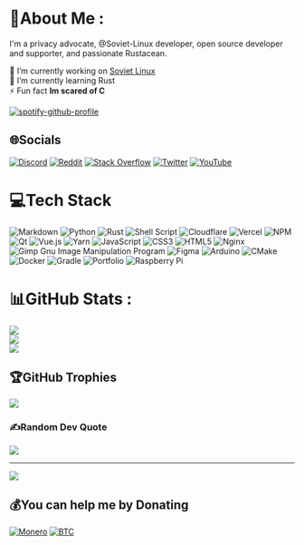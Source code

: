 # 💫About Me :
I'm a privacy advocate, @Soviet-Linux developer, open source developer 
and supporter, and passionate Rustacean.



🔭 I’m currently working on [Soviet Linux](https://sovietlinux.ml/) \
🌱 I’m currently learning Rust \
⚡ Fun fact **Im scared of C**

[![spotify-github-profile](https://spotify-github-profile.vercel.app/api/view?uid=uyjwul4orug3jre0r5amxwwrz&cover_image=true&theme=novatorem&bar_color=53b14f&bar_color_cover=true)](https://spotify-github-profile.vercel.app/api/view?uid=uyjwul4orug3jre0r5amxwwrz&redirect=true) 

## 🌐Socials
[![Discord](https://img.shields.io/badge/Discord-%237289DA.svg?logo=discord&logoColor=white)](htttps://discord.gg/pTFJjckEjp) [![Reddit](https://img.shields.io/badge/Reddit-%23FF4500.svg?logo=Reddit&logoColor=white)](https://reddit.com/user/TheHolyTachankaYT) [![Stack Overflow](https://img.shields.io/badge/-Stackoverflow-FE7A16?logo=stack-overflow&logoColor=white)](https://stackoverflow.com/users/17244693) [![Twitter](https://img.shields.io/badge/Twitter-%231DA1F2.svg?logo=Twitter&logoColor=white)](https://twitter.com/ussr_is_da_best) [![YouTube](https://img.shields.io/badge/YouTube-%23FF0000.svg?logo=YouTube&logoColor=white)](https://youtube.com/c/UCKpJJJkfKNBb1Pt-omzaQqg) 

# 💻Tech Stack
![Markdown](https://img.shields.io/badge/markdown-%23000000.svg?style=for-the-badge&logo=markdown&logoColor=white) ![Python](https://img.shields.io/badge/python-3670A0?style=for-the-badge&logo=python&logoColor=ffdd54) ![Rust](https://img.shields.io/badge/rust-%23000000.svg?style=for-the-badge&logo=rust&logoColor=white) ![Shell Script](https://img.shields.io/badge/shell_script-%23121011.svg?style=for-the-badge&logo=gnu-bash&logoColor=white) ![Cloudflare](https://img.shields.io/badge/Cloudflare-F38020?style=for-the-badge&logo=Cloudflare&logoColor=white) ![Vercel](https://img.shields.io/badge/vercel-%23000000.svg?style=for-the-badge&logo=vercel&logoColor=white) ![NPM](https://img.shields.io/badge/NPM-%23000000.svg?style=for-the-badge&logo=npm&logoColor=white) ![Qt](https://img.shields.io/badge/Qt-%23217346.svg?style=for-the-badge&logo=Qt&logoColor=white) ![Vue.js](https://img.shields.io/badge/vuejs-%2335495e.svg?style=for-the-badge&logo=vuedotjs&logoColor=%234FC08D) ![Yarn](https://img.shields.io/badge/yarn-%232C8EBB.svg?style=for-the-badge&logo=yarn&logoColor=white) ![JavaScript](https://img.shields.io/badge/javascript-%23323330.svg?style=for-the-badge&logo=javascript&logoColor=%23F7DF1E) ![CSS3](https://img.shields.io/badge/css3-%231572B6.svg?style=for-the-badge&logo=css3&logoColor=white) ![HTML5](https://img.shields.io/badge/html5-%23E34F26.svg?style=for-the-badge&logo=html5&logoColor=white) ![Nginx](https://img.shields.io/badge/nginx-%23009639.svg?style=for-the-badge&logo=nginx&logoColor=white) ![Gimp Gnu Image Manipulation Program](https://img.shields.io/badge/Gimp-657D8B?style=for-the-badge&logo=gimp&logoColor=FFFFFF) 	![Figma](https://img.shields.io/badge/figma-%23F24E1E.svg?style=for-the-badge&logo=figma&logoColor=white) ![Arduino](https://img.shields.io/badge/-Arduino-00979D?style=for-the-badge&logo=Arduino&logoColor=white) ![CMake](https://img.shields.io/badge/CMake-%23008FBA.svg?style=for-the-badge&logo=cmake&logoColor=white) ![Docker](https://img.shields.io/badge/docker-%230db7ed.svg?style=for-the-badge&logo=docker&logoColor=white) ![Gradle](https://img.shields.io/badge/Gradle-02303A.svg?style=for-the-badge&logo=Gradle&logoColor=white) ![Portfolio](https://img.shields.io/badge/Portfolio-%23000000.svg?style=for-the-badge&logo=firefox&logoColor=#FF7139) ![Raspberry Pi](https://img.shields.io/badge/-RaspberryPi-C51A4A?style=for-the-badge&logo=Raspberry-Pi)
# 📊GitHub Stats :
![](https://github-readme-stats.vercel.app/api?username=TheHolyTachanka&theme=radical&hide_border=true&include_all_commits=true&count_private=false)<br/>
![](https://github-readme-streak-stats.herokuapp.com/?user=TheHolyTachanka&theme=radical&hide_border=true)<br/>
![](https://github-readme-stats.vercel.app/api/top-langs/?username=TheHolyTachanka&theme=radical&hide_border=true&include_all_commits=true&count_private=false&layout=compact)

## 🏆GitHub Trophies
![](https://github-profile-trophy.vercel.app/?username=TheHolyTachanka&theme=monokai&no-frame=true&no-bg=false&margin-w=4)

### ✍️Random Dev Quote
![](https://quotes-github-readme.vercel.app/api?type=horizontal&theme=dark)

---
[![](https://visitcount.itsvg.in/api?id=TheHolyTachanka&icon=0&color=0)](https://visitcount.itsvg.in)

  ## 💰You can help me by Donating
  [![Monero](https://img.shields.io/badge/Monero-7f7f00?style=for-the-badge&logo=monero&logoColor=white)](https://github.com/TheHolyTachanka/TheHolyTachanka/blob/main/images/monero.png?raw=true) [![BTC](https://img.shields.io/badge/BTC-7f7f00?style=for-the-badge&logo=bitcoin&logoColor=white)](https://raw.githubusercontent.com/TheHolyTachanka/TheHolyTachanka/main/images/btc.png)
